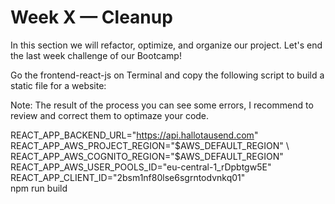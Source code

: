 # Week X — Cleanup


In this section we will refactor, optimize, and organize our project. Let's end the last week challenge of our Bootcamp!


Go the frontend-react-js on Terminal and copy the following script to build a static file for a website:

Note: The result of the process you can see some errors, I recommend to review and correct them to optimaze your code.

REACT_APP_BACKEND_URL="https://api.hallotausend.com" \
REACT_APP_AWS_PROJECT_REGION="$AWS_DEFAULT_REGION" \
REACT_APP_AWS_COGNITO_REGION="$AWS_DEFAULT_REGION" \
REACT_APP_AWS_USER_POOLS_ID="eu-central-1_rDpbtgw5E" \
REACT_APP_CLIENT_ID="2bsm1nf80lse6sgrntodvnkq01" \
npm run build


